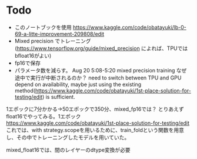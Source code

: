 # Todo
- このノートブックを使用 https://www.kaggle.com/code/obatayuki/lb-0-69-a-litte-improvement-209808/edit
- Mixed precision でトレーニング(https://www.tensorflow.org/guide/mixed_precision によれば、TPUではbfloat16がよい)
- fp16で保存
- パラメータ数を減らす。
Aug 20
5:08-5:20
mixed precision training なぜ途中で実行が中断されるのか？
need to switch between TPU and GPU depend on availability, maybe just using the existing method(https://www.kaggle.com/code/obatayuki/1st-place-solution-for-testing/edit) is sufficient.

1エポックに7分かかる→50エポックで350分、mixed_fp16では？
とりあえずfloat16でやってみる。1エポック
https://www.kaggle.com/code/obatayuki/1st-place-solution-for-testing/edit
これでは、with strategy.scopeを用いるために、train_foldという関数を用意し、その中でトレーニングしたモデルを用いていた。

mixed_float16では、間のレイヤーのdtype変換が必要
